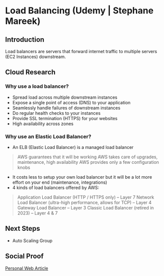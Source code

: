 
# Load Balancing (Udemy | Stephane Mareek)

## Introduction
Load balancers are servers that forward internet traffic to multiple servers (EC2 Instances) downstream.

## Cloud Research

### Why use a load balancer? 
- Spread load across multiple downstream instances 
- Expose a single point of access (DNS) to your application 
- Seamlessly handle failures of downstream instances
- Do regular health checks to your instances 
- Provide SSL termination (HTTPS) for your websites 
- High availability across zones

### Why use an Elastic Load Balancer?
- An ELB (Elastic Load Balancer) is a managed load balancer
> AWS guarantees that it will be working
> AWS takes care of upgrades, maintenance, high availability
> AWS provides only a few configuration knobs
- It costs less to setup your own load balancer but it will be a lot more
effort on your end (maintenance, integrations)
- 4 kinds of load balancers offered by AWS:
> Application Load Balancer (HTTP / HTTPS only) – Layer 7
> Network Load Balancer (ultra-high performance, allows for TCP) – Layer 4
> Gateway Load Balancer – Layer 3
> Classic Load Balancer (retired in 2023) – Layer 4 & 7

## Next Steps

- Auto Scaling Group

## Social Proof

[Personal Web Article](https://afifurrohman-id.github.io/article/100DaysOfCloud/cloud.html#d-1)
